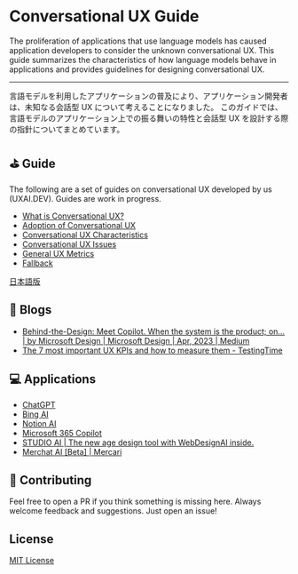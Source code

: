 # Conversational UX Guide

The proliferation of applications that use language models has caused application developers to consider the unknown conversational UX.
This guide summarizes the characteristics of how language models behave in applications and provides guidelines for designing conversational UX.

---

言語モデルを利用したアプリケーションの普及により、アプリケーション開発者は、未知なる会話型 UX について考えることになりました。
このガイドでは、言語モデルのアプリケーション上での振る舞いの特性と会話型 UX を設計する際の指針についてまとめています。

## ⛳️ Guide

The following are a set of guides on conversational UX developed by us (UXAI.DEV). Guides are work in progress.

- [What is Conversational UX?](/guides/intro.md)
- [Adoption of Conversational UX](/guides/adoption.md)
- [Conversational UX Characteristics](/guides/attributes.md)
- [Conversational UX Issues](/guides/issues.md)
- [General UX Metrics](/guides/metrics.md)
- [Fallback](/guides/fallback.md)

[日本語版](/guides/ja)

## 📃 Blogs

- [Behind-the-Design: Meet Copilot. When the system is the product; on… | by Microsoft Design | Microsoft Design | Apr, 2023 | Medium](https://medium.com/microsoft-design/behind-the-design-meet-copilot-2c68182a0e70)
- [The 7 most important UX KPIs and how to measure them - TestingTime](https://www.testingtime.com/en/blog/important-ux-kpis/)

## 💻 Applications

- [ChatGPT](https://openai.com/blog/chatgpt)
- [Bing AI](https://www.microsoft.com/ja-jp/bing?form=MA13FJ)
- [Notion AI](https://www.notion.so/ja-jp/product/ai)
- [Microsoft 365 Copilot](https://blogs.windows.com/japan/2023/03/28/introducing-microsoft-365-copilot-a-whole-new-way-to-work/)
- [STUDIO AI | The new age design tool with WebDesignAI inside.](https://studio.design/?ref=producthunt)
- [Merchat AI [Beta] | Mercari](https://www.mercari.com/merchat/)

## 🤝 Contributing

Feel free to open a PR if you think something is missing here. Always welcome feedback and suggestions. Just open an issue!

## License

[MIT License](/LICENSE.md)
